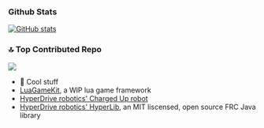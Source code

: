 
### Github Stats
[![GitHub stats](https://github-readme-stats.vercel.app/api?username=devmanso)](https://github.com/anuraghazra/github-readme-stats)

### 🔝 Top Contributed Repo
![](https://github-contributor-stats.vercel.app/api?username=devmanso&limit=5&theme=dark&combine_all_yearly_contributions=true)

- 🔭 Cool stuff
- [LuaGameKit](https://github.com/devmanso/LuaGameKit), a WIP lua game framework
- [HyperDrive robotics' Charged Up robot](https://github.com/Team6593/ChargedUp2023)
- [HyperDrive robotics' HyperLib](https://github.com/Team6593/HyperLib), an MIT liscensed, open source FRC Java library

